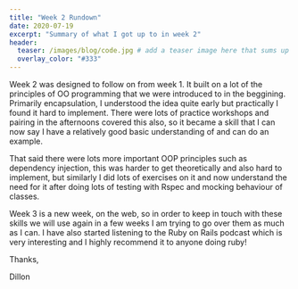 ```yaml
---
title: "Week 2 Rundown"
date: 2020-07-19
excerpt: "Summary of what I got up to in week 2"
header:
  teaser: /images/blog/code.jpg # add a teaser image here that sums up what the blog post is about for display on blog page, the image should go in the image/blog folder
  overlay_color: "#333"
---
```


Week 2 was designed to follow on from week 1. It built on a lot of the principles of OO programming that we were introduced to in the beggining. Primarily encapsulation, I understood the idea quite early but practically I found it hard to implement. There were lots of practice workshops and pairing in the afternoons covered this also, so it became a skill that I can now say I have a relatively good basic understanding of and can do an example.

That said there were lots more important OOP principles such as dependency injection, this was harder to get theoretically and also hard to implement, but similarly I did lots of exercises on it and now understand the need for it after doing lots of testing with Rspec and mocking behaviour of classes.

Week 3 is a new week, on the web, so in order to keep in touch with these skills we will use again in a few weeks I am trying to go over them as much as I can. I have also started listening to the Ruby on Rails podcast which is very interesting and I highly recommend it to anyone doing ruby!


Thanks,

Dillon
